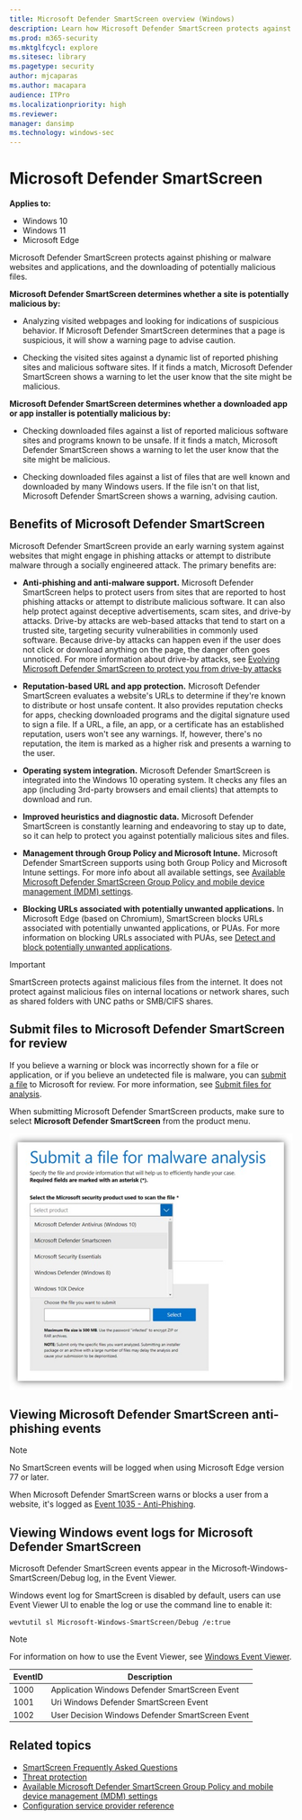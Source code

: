 ```yaml
---
title: Microsoft Defender SmartScreen overview (Windows)
description: Learn how Microsoft Defender SmartScreen protects against phishing or malware websites and applications, and the downloading of potentially malicious files.
ms.prod: m365-security
ms.mktglfcycl: explore
ms.sitesec: library
ms.pagetype: security
author: mjcaparas
ms.author: macapara
audience: ITPro
ms.localizationpriority: high
ms.reviewer: 
manager: dansimp
ms.technology: windows-sec
---
```


# Microsoft Defender SmartScreen

**Applies to:**

- Windows 10
- Windows 11
- Microsoft Edge

Microsoft Defender SmartScreen protects against phishing or malware websites and applications, and the downloading of potentially malicious files.

**Microsoft Defender SmartScreen determines whether a site is potentially malicious by:**

- Analyzing visited webpages and looking for indications of suspicious behavior. If Microsoft Defender SmartScreen determines that a page is suspicious, it will show a warning page to advise caution.

- Checking the visited sites against a dynamic list of reported phishing sites and malicious software sites. If it finds a match, Microsoft Defender SmartScreen shows a warning to let the user know that the site might be malicious.

**Microsoft Defender SmartScreen determines whether a downloaded app or app installer is potentially malicious by:**

- Checking downloaded files against a list of reported malicious software sites and programs known to be unsafe. If it finds a match, Microsoft Defender SmartScreen shows a warning to let the user know that the site might be malicious.

- Checking downloaded files against a list of files that are well known and downloaded by many Windows users. If the file isn't on that list, Microsoft Defender SmartScreen shows a warning, advising caution.

## Benefits of Microsoft Defender SmartScreen

Microsoft Defender SmartScreen provide an early warning system against websites that might engage in phishing attacks or attempt to distribute malware through a socially engineered attack. The primary benefits are:

- **Anti-phishing and anti-malware support.** Microsoft Defender SmartScreen helps to protect users from sites that are reported to host phishing attacks or attempt to distribute malicious software. It can also help protect against deceptive advertisements, scam sites, and drive-by attacks. Drive-by attacks are web-based attacks that tend to start on a trusted site, targeting security vulnerabilities in commonly used software. Because drive-by attacks can happen even if the user does not click or download anything on the page, the danger often goes unnoticed. For more information about drive-by attacks, see [Evolving Microsoft Defender SmartScreen to protect you from drive-by attacks](https://blogs.windows.com/msedgedev/2015/12/16/SmartScreen-drive-by-improvements/#3B7Bb8bzeAPq8hXE.97)

- **Reputation-based URL and app protection.** Microsoft Defender SmartScreen evaluates a website's URLs to determine if they're known to distribute or host unsafe content. It also provides reputation checks for apps, checking downloaded programs and the digital signature used to sign a file. If a URL, a file, an app, or a certificate has an established reputation, users won't see any warnings. If, however, there's no reputation, the item is marked as a higher risk and presents a warning to the user.

- **Operating system integration.** Microsoft Defender SmartScreen is integrated into the Windows 10 operating system. It checks any files an app (including 3rd-party browsers and email clients) that attempts to download and run.

- **Improved heuristics and diagnostic data.** Microsoft Defender SmartScreen is constantly learning and endeavoring to stay up to date, so it can help to protect you against potentially malicious sites and files.

- **Management through Group Policy and Microsoft Intune.** Microsoft Defender SmartScreen supports using both Group Policy and Microsoft Intune settings. For more info about all available settings, see [Available Microsoft Defender SmartScreen Group Policy and mobile device management (MDM) settings](microsoft-defender-smartscreen-available-settings.md).

- **Blocking URLs associated with potentially unwanted applications.** In Microsoft Edge (based on Chromium), SmartScreen blocks URLs associated with potentially unwanted applications, or PUAs. For more information on blocking URLs associated with PUAs, see [Detect and block potentially unwanted applications](/microsoft-365/security/defender-endpoint/detect-block-potentially-unwanted-apps-microsoft-defender-antivirus).

> [!IMPORTANT]
> SmartScreen protects against malicious files from the internet. It does not protect against malicious files on internal locations or network shares, such as shared folders with UNC paths or SMB/CIFS shares.

## Submit files to Microsoft Defender SmartScreen for review

If you believe a warning or block was incorrectly shown for a file or application, or if you believe an undetected file is malware, you can [submit a file](https://www.microsoft.com/wdsi/filesubmission/) to Microsoft for review. For more information, see [Submit files for analysis](../intelligence/submission-guide.md). 

When submitting Microsoft Defender SmartScreen products, make sure to select **Microsoft Defender SmartScreen** from the product menu.

![Windows Security, Microsoft Defender SmartScreen controls.](images/Microsoft-defender-smartscreen-submission.png)

## Viewing Microsoft Defender SmartScreen anti-phishing events

> [!NOTE]
> No SmartScreen events will be logged when using Microsoft Edge version 77 or later.

When Microsoft Defender SmartScreen warns or blocks a user from a website, it's logged as [Event 1035 - Anti-Phishing](/previous-versions/windows/internet-explorer/ie-developer/compatibility/dd565657(v=vs.85)).

## Viewing Windows event logs for Microsoft Defender SmartScreen
Microsoft Defender SmartScreen events appear in the Microsoft-Windows-SmartScreen/Debug log, in the Event Viewer.

Windows event log for SmartScreen is disabled by default, users can use Event Viewer UI to enable the log or use the command line to enable it:

```console
wevtutil sl Microsoft-Windows-SmartScreen/Debug /e:true
```

> [!NOTE]
> For information on how to use the Event Viewer, see [Windows Event Viewer](/host-integration-server/core/windows-event-viewer1).


| EventID | Description |
|---|---|
| 1000 | Application Windows Defender SmartScreen Event |
| 1001 | Uri Windows Defender SmartScreen Event |
| 1002 | User Decision Windows Defender SmartScreen Event |

## Related topics
- [SmartScreen Frequently Asked Questions](https://fb.smartscreen.microsoft.com/smartscreenfaq.aspx)
- [Threat protection](../index.md)
- [Available Microsoft Defender SmartScreen Group Policy and mobile device management (MDM) settings](/windows/security/threat-protection/windows-defender-smartscreen/windows-defender-smartscreen-available-settings)
- [Configuration service provider reference](configuration-service-provider-reference.md)